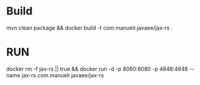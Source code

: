# Build
mvn clean package && docker build -t com.manuelr.javaee/jax-rs .

# RUN

docker rm -f jax-rs || true && docker run -d -p 8080:8080 -p 4848:4848 --name jax-rs com.manuelr.javaee/jax-rs 
